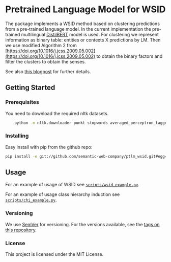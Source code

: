 # Pretrained Language Model for WSID

The package implements a WSID method based on clustering predictions from a pre-trained language model.
In the current implementation the pre-trained multilingual
  [DistilBERT](https://huggingface.co/transformers/model_doc/distilbert.html) model is used.
For clustering we represent information as binary table: entities or contexts X predictions by LM. Then we use modified Algorithm 2 from [https://doi.org/10.1016/j.jcss.2009.05.002](https://doi.org/10.1016/j.jcss.2009.05.002) to obtain the binary factors and filter the clusters to obtain the senses.

See also [this blogpost](https://medium.com/@revenkoartem/label-unstructured-data-using-enterprise-knowledge-graphs-2-d84bda281270) for further details.


## Getting Started

### Prerequisites

You need to download the required nltk datasets.
    
```bash
    python -m nltk.downloader punkt stopwords averaged_perceptron_tagger wordnet
```

### Installing

Easy install with pip from the github repo:
```bash
pip install -e git://github.com/semantic-web-company/ptlm_wsid.git#egg=ptlm_wsid
```


## Usage

For an example of usage of WSID see [`scripts/wsid_example.py`](scripts/wsid_example.py).

For an example of usage class hierarchy induction see [`scripts/chi_example.py`](scripts/chi_example.py).


### Versioning

We use [SemVer](http://semver.org/) for versioning. For the versions available, see the [tags on this repository](https://github.com/semantic-web-company/ptlm_wsid/tags).

### License

This project is licensed under the MIT License.
